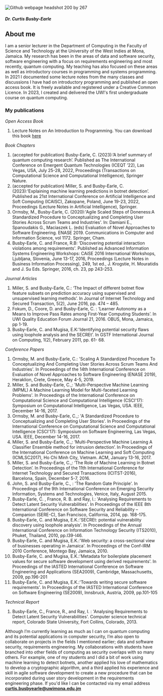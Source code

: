 ![Github webpage headshot 200 by 267](https://user-images.githubusercontent.com/6943767/127555623-7e8f023f-8680-4214-a088-da84be201414.jpg)

##### Dr. Curtis Busby-Earle

## About me

I am a senior lecturer in the Department of Computing in the Faculty of Science and Technology at the University of the West Indies at Mona, Jamaica.
My research has been in the areas of data and software security, software engineering with a focus on requirements engineering and most recently, quantum computing.
My teaching has also focused on these areas as well as introductory courses in programming and systems programming. In 2021 I documented some lecture notes from the many classes and discussions I have had on introductory programming and published an open access book. It is freely available and registered under a Creative Common Licence. In 2023, I created and delivered the UWI's first undergraduate course on quantum computing.


### My publications

_Open Access Book_
1. Lecture Notes on An Introduction to Programming. You can download this book [here](https://github.com/curtisbe/curtisbe/blob/8edfcf48e610361b99247d7ee18d93b65a60cdae/Ebook%20version.pdf)

_Book Chapters_
1. (accepted for publication) Busby-Earle, C. (2023):’A brief summary of quantum computing research’. Published as The International Conference on Emergent Quantum Technologies (ICEQT ’22), Las Vegas, USA, July 25-28, 2022, Proceedings (Transactions on Computational Science and Computational Intelligence), Springer Nature.
2. (accepted for publication) Miller, S. and Busby-Earle, C. (2023):’Explaining machine learning predictions in botnet detection’. Published as 21st International Conference on Artificial Intelligence and Soft Computing (ICAISC), Zakopane, Poland, June 19-23, 2022, Proceedings (Lecture Notes in Artificial Intelligence), Springer.
3. Ormsby, M., Busby-Earle, C. (2020):'Agile Scaled Steps of Doneness:A Standardized Procedure to Conceptualizing and Completing User Stories Across Scrum Teams and Industries'. In: Damiani E., Spanoudakis G., Maciaszek  L. (eds) Evaluation of Novel Approaches to Software Engineering. ENASE 2019. Communications in Computer and Information Science, vol 1172. Springer, Cham.
4. Busby-Earle, C. and France, R.B: ‘Discovering potential interaction violations among requirements'. Published as Advanced Information Systems Engineering Workshops: CAiSE 2016 International Workshops, Ljubljana, Slovenia, June 13-17, 2016, Proceedings (Lecture Notes in Business Information Processing),  249, 1st ed., J. Krogstie, H. Mouratidis and J. Su Eds. Springer,  2016, ch. 23, pp 243-253.

_Journal Articles_
1. Miller, S. and Busby-Earle, C.: ‘The Impact of different botnet flow feature subsets on prediction accuracy using supervised and unsupervised learning methods’. In Journal of Internet Technology and Secured Transaction, 5(2), June 2016, pp. 474 – 485.
2. Fokum, D., Coore, D. and Busby-Earle, C. : ‘Learner Autonomy as a Means to Improve Pass Rates among First-Year Computing Students’. In UWI Quality Education Forum Journal 21, 2016. OBUS, Mona, Jamaica, pp 1-19.
3. Busby-Earle, C. and Mugisa, E.K:'Identifying potential security flaws using loophole analysis and the SECREt'. In GSTF International Journal on Computing, 1(2), February 2011, pp. 61- 68.

_Conference Papers_
1. Ormsby, M. and Busby-Earle, C.: 'Scaling A Standardized Procedure To Conceptualizing And Completing User Stories Across Scrum Teams And Industries'. In Proceedings of the 14th International Conference on Evaluation of Novel Approaches to Software Engineering (ENASE 2019), Heraklion, Crete, Greece, May 4-5, 2019.
2. Miller, S. and Busby-Earle, C.,: 'Multi-Perspective Machine Learning (MPML) A Machine Learning Model for Multi-faceted Learning Problems'. In Proceedings of the International Conference on Computational Science and Computational Intelligence (CSCI'17): Symposium on Computational Intelligence, Las Vegas, USA. IEEE, December 14-16, 2017.
3. Ormsby, M. and Busby-Earle, C.,: 'A Standardized Procedure to Conceptualizing and Completing User Stories'. In Proceedings of the International Conference on Computational Science and Computational Intelligence (CSCI'17): Symposium on Software Engineering, Las Vegas, USA. IEEE, December 14-16, 2017.
4. Miller, S. and Busby-Earle, C.,: ‘Multi-Perspective Machine Learning A Classifier Ensemble method for intrusion detection’. In Proceedings of the International Conference on Machine Learning and Soft Computing (ICMLSC2017), Ho Chi Minh City, Vietnam. ACM, January 13-16, 2017.
5. Miller, S. and Busby-Earle, C.,: ‘The Role of Machine Learning in Botnet Detection’. In Proceedings of the 11th International Conference for Internet Technology and Secured Transactions (ICITST-2016), Barcelona, Spain, December 5-7, 2016.
6. John, S. and Busby-Earle, C., : 'The Random Gate Principle'. In Proceedings of the 9th International Conference on Emerging Security Information, Systems and Technologies, Venice, Italy, August 2015.
7. Busby-Earle, C. , France, R. B. and Ray, I.: 'Analysing Requirements to Detect Latent Security Vulnerabilities'. In Proceedings of the IEEE 8th International Conference on Software Security and Reliability – Companion (SERE-C), San Francisco, California, 2014, pp. 168-175.
8. Busby-Earle, C. and Mugisa, E.K.:'SECREt: potential vulnerability discovery using loophole analysis'. In Proceedings of the Annual International Conference on Information Technology Security (ITS2010), Phuket, Thailand, 2010, pp.I39-I46.
9. Busby-Earle, C. and Mugisa, E.K.:'Web security: a cross-sectional view of businesses operating in Jamaica'. In Proceedings of the Conf-IRM 2010 Conference, Montego Bay, Jamaica, 2010.
10. Busby-Earle, C. and Mugisa, E.K.:'Metadata for boilerplate placement values for secure software development using derived requirements'. In Proceedings of the IASTED International Conference on Software Engineering and Applications (SEA2009), Cambridge, Massachusetts, 2009, pp.196-201
11. Busby-Earle, C. and Mugisa, E.K.:'Towards writing secure software requirements'. In Proceedings of the IASTED International Conference on Software Engineering (SE2009), Innsbruck, Austria, 2009, pp.101-105

_Technical Report_
1. Busby-Earle, C., France, R., and Ray, I. : 'Analysing Requirements to Detect Latent Security Vulnerabilities'. Computer science technical report, Colorado State University, Fort Collins, Colorado, 2013.

Although I’m currently learning as much as I can on quantum computing and its potential applications in computer security, I’m also open to collaborate on projects in the fields I mentioned earlier; data and software security, requirements engineering. My collaborations with students have branched into other fields of computing as security overlaps with so many others. For example, one of my students and I did a bit of work using machine learning to detect botnets, another applied his love of mathematics to develop a cryptographic algorithm, and a third applied his experience and skill in agile software development to create a new procedure that can be incorporated during user story development in the requirements engineering phase. If you'd like I can be contacted via my email address **curtis.busbyearle@uwimona.edu.jm**


